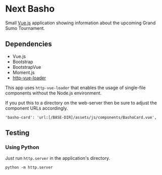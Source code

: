 # Next Basho

Small [Vue.js](https://vuejs.org/) application showing information about the upcoming Grand Sumo Tournament.

## Dependencies

* Vue.js
* Bootstrap
* BootstrapVue
* Moment.js
* [http-vue-loader](https://github.com/FranckFreiburger/http-vue-loader)

This app uses `http-vue-loader` that enables the usage of single-file components without the Node.js environment.

If you put this to a directory on the web-server then be sure to adjust the component URLs accordingly.

```
'basho-card': 'url:[/BASE-DIR]/assets/js/components/BashoCard.vue',
```

## Testing

### Using Python

Just run `http.server` in the application's directory.

```shell
python -m http.server
```
